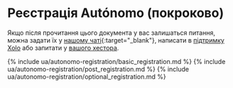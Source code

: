 # Реєстрація Autónomo (покроково)

Якщо після прочитання цього документа у вас залишаться питання, можна задати
їх у [нашому чаті](https://bit.ly/it-autonomos-es){:target="_blank"}, написати в [підтримку Xolo](#контакти-підтримки)
або запитати у [вашого хестора](#надійні-хестори).

{% include ua/autonomo-registration/basic_registration.md %}
{% include ua/autonomo-registration/post_registration.md %}
{% include ua/autonomo-registration/optional_registration.md %}
